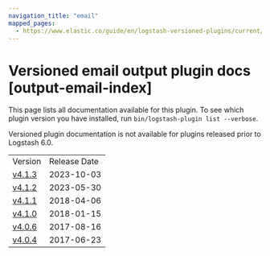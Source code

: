 ```yaml
---
navigation_title: "email"
mapped_pages:
  - https://www.elastic.co/guide/en/logstash-versioned-plugins/current/output-email-index.html
---
```


# Versioned email output plugin docs [output-email-index]

This page lists all documentation available for this plugin. To see which plugin version you have installed, run `bin/logstash-plugin list --verbose`.

Versioned plugin documentation is not available for plugins released prior to Logstash 6.0.

| | |
| :- | :- |
| Version | Release Date |
| [v4.1.3](v4-1-3-plugins-outputs-email.md) | 2023-10-03 |
| [v4.1.2](v4-1-2-plugins-outputs-email.md) | 2023-05-30 |
| [v4.1.1](v4-1-1-plugins-outputs-email.md) | 2018-04-06 |
| [v4.1.0](v4-1-0-plugins-outputs-email.md) | 2018-01-15 |
| [v4.0.6](v4-0-6-plugins-outputs-email.md) | 2017-08-16 |
| [v4.0.4](v4-0-4-plugins-outputs-email.md) | 2017-06-23 |
